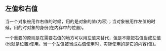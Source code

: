 ## 左值和右值

当一个对象被用作右值的时候，用的是对象的值(内容)；当对象被用作左值的时候，用的时对象的身份(在内存中的位置)。

一个重要的原则是在需要右值的地方可以用左值来替代，但是不能把右值当成左值(也就是位置)使用。当一个左值被当成右值使用时，实际使用的是它的内容(值)。
